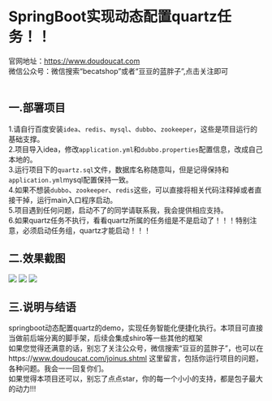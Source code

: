 # SpringBoot实现动态配置quartz任务！！
官网地址：https://www.doudoucat.com<br>
微信公众号：微信搜索“becatshop”或者“豆豆的蓝胖子”,点击关注即可
<br><br>
## 一.部署项目<br>
1.请自行百度安装`idea`、`redis`、`mysql`、`dubbo`、`zookeeper`，这些是项目运行的基础支撑。<br>
2.项目导入idea，修改`application.yml`和`dubbo.properties`配置信息，改成自己本地的。<br>
3.运行项目下的`quartz.sql`文件，数据库名称随意叫，但是记得保持和`application.yml`mysql配置保持一致。<br>
4.如果不想装`dubbo`、`zookeeper`、`redis`这些，可以直接将相关代码注释掉或者直接干掉，运行main入口程序启动。<br>
5.项目遇到任何问题，启动不了的同学请联系我，我会提供相应支持。<br>
6.如果quartz任务不执行，看看quartz所属的任务组是不是启动了！！！特别注意，必须启动任务组，quartz才能启动！！！<br>
## 二.效果截图<br>
![](http://source.doudoucat.com/任务组.png)
![](http://source.doudoucat.com/任务列表.png)
![](http://source.doudoucat.com/quartz.png)
<br>
## 三.说明与结语<br>
springboot动态配置quartz的demo，实现任务智能化便捷化执行。本项目可直接当做前后端分离的脚手架，后续会集成shiro等一些其他的框架<br>
如果您觉得还满意的话，别忘了关注公众号，微信搜索“豆豆的蓝胖子”，也可以在https://www.doudoucat.com/joinus.shtml 这里留言，包括你运行项目的问题，各种问题。我会一一回复你们。<br>如果觉得本项目还可以，别忘了点点star，你的每一个小小的支持，都是包子最大的动力!!!
